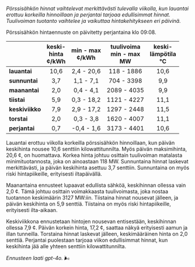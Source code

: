 *Pörssisähkön hinnat vaihtelevat merkittävästi tulevalla viikolla, kun lauantai erottuu korkeilla hinnoillaan ja perjantai tarjoaa edullisimmat hinnat. Tuulivoiman tuotanto vaihtelee ja vaikuttaa hintakehitykseen eri päivinä.*

Pörssisähkön hintaennuste on päivitetty perjantaina klo 09:08.

|              | keski-<br>hinta<br>¢/kWh | min - max<br>¢/kWh | tuulivoima<br>min - max<br>MW | keski-<br>lämpötila<br>°C |
|:-------------|:----------------:|:----------------:|:-------------:|:-------------:|
| **lauantai** |       10,6       |     2,4 - 20,6   |     118 - 1886     |      10,6      |
| **sunnuntai**|        3,7       |     1,1 - 7,1    |     704 - 3398     |       9,9      |
| **maanantai**|        2,0       |     0,4 - 4,1    |     2089 - 4035    |       9,9      |
| **tiistai**  |        5,9       |     0,3 - 18,2   |     1121 - 4227    |      11,1      |
| **keskiviikko** |     7,9       |     2,9 - 17,2   |     1297 - 2448    |      11,5      |
| **torstai**  |        2,0       |     0,3 - 3,8    |     1620 - 4007    |      11,1      |
| **perjantai**|        0,7       |    -0,4 - 1,6    |     3173 - 4401    |      10,6      |

Lauantai erottuu viikolla korkeilla pörssisähkön hinnoillaan, kun päivän keskihinta nousee 10,6 senttiin kilowattitunnilta. Myös päivän maksimihinta, 20,6 ¢, on huomattava. Korkea hinta johtuu osittain tuulivoiman matalasta minimituotannosta, joka on ainoastaan 118 MW. Sunnuntaina hinnat laskevat merkittävästi, ja päivän keskihinta asettuu 3,7 senttiin. Sunnuntaina on myös riski hintapiikeille, erityisesti iltapäivällä.

Maanantaina ennusteet lupaavat edullista sähköä, keskihinnan ollessa vain 2,0 ¢. Tämä johtuu osittain voimakkaasta tuulivoimasta, joka nostaa tuotannon keskimäärin 3127 MW:iin. Tiistaina hinnat nousevat jälleen, ja päivän keskihinta on 5,9 senttiä. Tiistaina on myös riski hintapiikeille, erityisesti ilta-aikaan.

Keskiviikkona ennustetaan hintojen nousevan entisestään, keskihinnan ollessa 7,9 ¢. Päivän korkein hinta, 17,2 ¢, saattaa näkyä erityisesti aamun ja illan tunneilla. Torstaina hinnat laskevat jälleen, keskimääräinen hinta on 2,0 senttiä. Perjantai puolestaan tarjoaa viikon edullisimmat hinnat, kun keskihinta jää alle yhteen senttiin kilowattitunnilta.

*Ennusteen laati gpt-4o.* 🌬️
